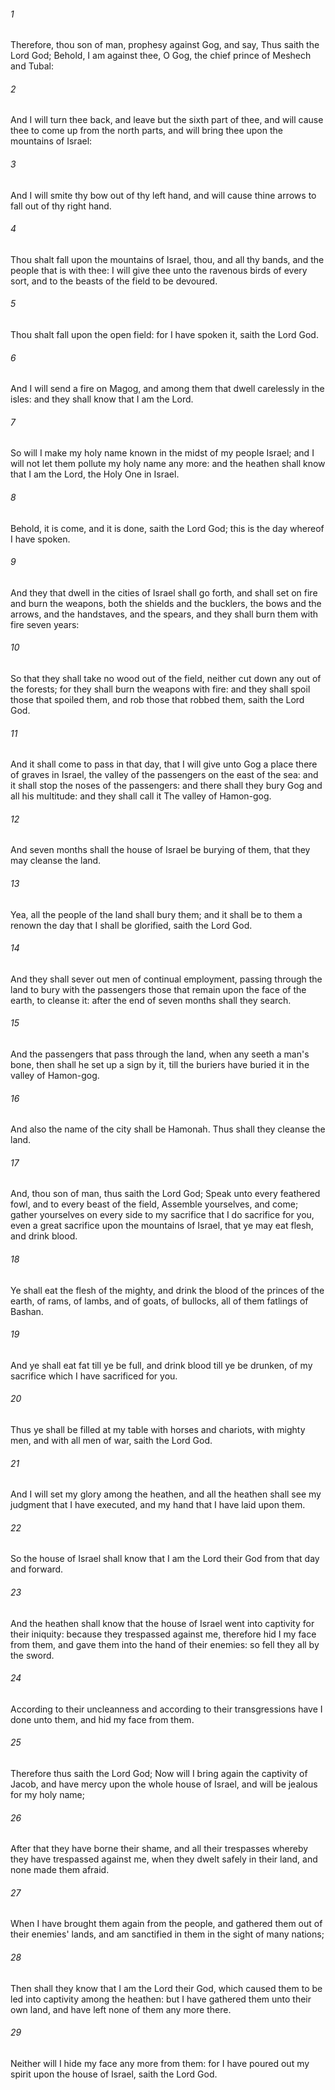 ###### 1
Therefore, thou son of man, prophesy against Gog, and say, Thus saith the Lord God; Behold, I am against thee, O Gog, the chief prince of Meshech and Tubal:

###### 2
And I will turn thee back, and leave but the sixth part of thee, and will cause thee to come up from the north parts, and will bring thee upon the mountains of Israel:

###### 3
And I will smite thy bow out of thy left hand, and will cause thine arrows to fall out of thy right hand.

###### 4
Thou shalt fall upon the mountains of Israel, thou, and all thy bands, and the people that is with thee: I will give thee unto the ravenous birds of every sort, and to the beasts of the field to be devoured.

###### 5
Thou shalt fall upon the open field: for I have spoken it, saith the Lord God.

###### 6
And I will send a fire on Magog, and among them that dwell carelessly in the isles: and they shall know that I am the Lord.

###### 7
So will I make my holy name known in the midst of my people Israel; and I will not let them pollute my holy name any more: and the heathen shall know that I am the Lord, the Holy One in Israel.

###### 8
Behold, it is come, and it is done, saith the Lord God; this is the day whereof I have spoken.

###### 9
And they that dwell in the cities of Israel shall go forth, and shall set on fire and burn the weapons, both the shields and the bucklers, the bows and the arrows, and the handstaves, and the spears, and they shall burn them with fire seven years:

###### 10
So that they shall take no wood out of the field, neither cut down any out of the forests; for they shall burn the weapons with fire: and they shall spoil those that spoiled them, and rob those that robbed them, saith the Lord God.

###### 11
And it shall come to pass in that day, that I will give unto Gog a place there of graves in Israel, the valley of the passengers on the east of the sea: and it shall stop the noses of the passengers: and there shall they bury Gog and all his multitude: and they shall call it The valley of Hamon-gog.

###### 12
And seven months shall the house of Israel be burying of them, that they may cleanse the land.

###### 13
Yea, all the people of the land shall bury them; and it shall be to them a renown the day that I shall be glorified, saith the Lord God.

###### 14
And they shall sever out men of continual employment, passing through the land to bury with the passengers those that remain upon the face of the earth, to cleanse it: after the end of seven months shall they search.

###### 15
And the passengers that pass through the land, when any seeth a man's bone, then shall he set up a sign by it, till the buriers have buried it in the valley of Hamon-gog.

###### 16
And also the name of the city shall be Hamonah. Thus shall they cleanse the land.

###### 17
And, thou son of man, thus saith the Lord God; Speak unto every feathered fowl, and to every beast of the field, Assemble yourselves, and come; gather yourselves on every side to my sacrifice that I do sacrifice for you, even a great sacrifice upon the mountains of Israel, that ye may eat flesh, and drink blood.

###### 18
Ye shall eat the flesh of the mighty, and drink the blood of the princes of the earth, of rams, of lambs, and of goats, of bullocks, all of them fatlings of Bashan.

###### 19
And ye shall eat fat till ye be full, and drink blood till ye be drunken, of my sacrifice which I have sacrificed for you.

###### 20
Thus ye shall be filled at my table with horses and chariots, with mighty men, and with all men of war, saith the Lord God.

###### 21
And I will set my glory among the heathen, and all the heathen shall see my judgment that I have executed, and my hand that I have laid upon them.

###### 22
So the house of Israel shall know that I am the Lord their God from that day and forward.

###### 23
And the heathen shall know that the house of Israel went into captivity for their iniquity: because they trespassed against me, therefore hid I my face from them, and gave them into the hand of their enemies: so fell they all by the sword.

###### 24
According to their uncleanness and according to their transgressions have I done unto them, and hid my face from them.

###### 25
Therefore thus saith the Lord God; Now will I bring again the captivity of Jacob, and have mercy upon the whole house of Israel, and will be jealous for my holy name;

###### 26
After that they have borne their shame, and all their trespasses whereby they have trespassed against me, when they dwelt safely in their land, and none made them afraid.

###### 27
When I have brought them again from the people, and gathered them out of their enemies' lands, and am sanctified in them in the sight of many nations;

###### 28
Then shall they know that I am the Lord their God, which caused them to be led into captivity among the heathen: but I have gathered them unto their own land, and have left none of them any more there.

###### 29
Neither will I hide my face any more from them: for I have poured out my spirit upon the house of Israel, saith the Lord God.

